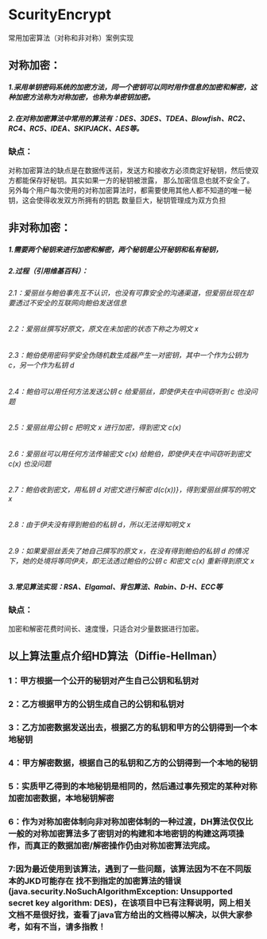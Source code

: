 # ScurityEncrypt
常用加密算法（对称和非对称）案例实现
## 对称加密：
##### 1.采用单钥密码系统的加密方法，同一个密钥可以同时用作信息的加密和解密，这种加密方法称为对称加密，也称为单密钥加密。
##### 2.在对称加密算法中常用的算法有：DES、3DES、TDEA、Blowfish、RC2、RC4、RC5、IDEA、SKIPJACK、AES等。
### 缺点：
对称加密算法的缺点是在数据传送前，发送方和接收方必须商定好秘钥，然后使双方都能保存好秘钥。其实如果一方的秘钥被泄露，
那么加密信息也就不安全了。另外每个用户每次使用的对称加密算法时，都需要使用其他人都不知道的唯一秘钥，这会使得收发双方所拥有的钥匙
数量巨大，秘钥管理成为双方负担

## 非对称加密：
##### 1.需要两个秘钥来进行加密和解密，两个秘钥是公开秘钥和私有秘钥，
##### 2.过程（引用维基百科）：
###### 2.1：爱丽丝与鲍伯事先互不认识，也没有可靠安全的沟通渠道，但爱丽丝现在却要透过不安全的互联网向鲍伯发送信息
###### 2.2：爱丽丝撰写好原文，原文在未加密的状态下称之为明文 x
###### 2.3：鲍伯使用密码学安全伪随机数生成器产生一对密钥，其中一个作为公钥为  c，另一个作为私钥 d
###### 2.4：鲍伯可以用任何方法发送公钥 c 给爱丽丝，即使伊夫在中间窃听到 c 也没问题
###### 2.5：爱丽丝用公钥 c 把明文 x 进行加密，得到密文 c(x)
###### 2.6：爱丽丝可以用任何方法传输密文  c(x) 给鲍伯，即使伊夫在中间窃听到密文 c(x) 也没问题
###### 2.7：鲍伯收到密文，用私钥 d 对密文进行解密 d(c(x))}，得到爱丽丝撰写的明文  x
###### 2.8：由于伊夫没有得到鲍伯的私钥 d，所以无法得知明文 x
###### 2.9：如果爱丽丝丢失了她自己撰写的原文 x，在没有得到鲍伯的私钥 d 的情况下，她的处境将等同伊夫，即无法透过鲍伯的公钥 c 和密文 c(x) 重新得到原文 x
##### 3.常见算法实现：RSA、Elgamal、背包算法、Rabin、D-H、ECC等
### 缺点：
加密和解密花费时间长、速度慢，只适合对少量数据进行加密。


## 以上算法重点介绍HD算法（Diffie-Hellman）
### 1：甲方根据一个公开的秘钥对产生自己公钥和私钥对
### 2：乙方根据甲方的公钥生成自己的公钥和私钥对
### 3：乙方加密数据发送出去，根据乙方的私钥和甲方的公钥得到一个本地秘钥
### 4：甲方解密数据，根据自己的私钥和乙方的公钥得到一个本地的秘钥
### 5：实质甲乙得到的本地秘钥是相同的，然后通过事先预定的某种对称加密加密数据，本地秘钥解密
### 6：作为对称加密体制向非对称加密体制的一种过渡，DH算法仅仅比一般的对称加密算法多了密钥对的构建和本地密钥的构建这两项操作，而真正的数据加密/解密操作仍由对称加密算法完成。
### 7:因为最近使用到该算法，遇到了一些问题，该算法因为不在不同版本的JKD可能存在 找不到指定的加密算法的错误(java.security.NoSuchAlgorithmException: Unsupported secret key algorithm: DES)，在该项目中已有注释说明，网上相关文档不是很好找，查看了java官方给出的文档得以解决，以供大家参考，如有不当，请多指教！





